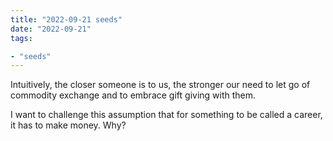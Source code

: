 ```yaml
---
title: "2022-09-21 seeds"
date: "2022-09-21"
tags:

- "seeds"
---
```


Intuitively, the closer someone is to us, the stronger our need to let go of commodity exchange and to embrace gift giving with them.

I want to challenge this assumption that for something to be called a career, it has to make money. Why?